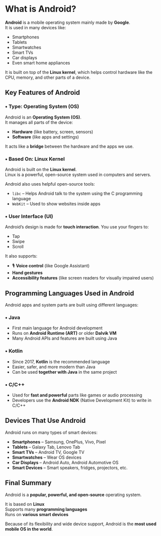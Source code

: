 #  What is Android?

**Android** is a mobile operating system mainly made by **Google**.  
It is used in many devices like:

- Smartphones  
- Tablets  
- Smartwatches  
- Smart TVs  
- Car displays  
- Even smart home appliances  

It is built on top of the **Linux kernel**, which helps control hardware like the CPU, memory, and other parts of a device.


##  Key Features of Android

### • Type: Operating System (OS)

Android is an **Operating System (OS)**.  
It manages all parts of the device:

- **Hardware** (like battery, screen, sensors)  
- **Software** (like apps and settings)  

It acts like a **bridge** between the hardware and the apps we use.


### • Based On: Linux Kernel

Android is built on the **Linux kernel**.  
Linux is a powerful, open-source system used in computers and servers.

Android also uses helpful open-source tools:

- `libc` – Helps Android talk to the system using the C programming language  
- `WebKit` – Used to show websites inside apps  


### • User Interface (UI)

Android’s design is made for **touch interaction**. You use your fingers to:

- Tap  
- Swipe  
- Scroll  

It also supports:

- 🎙 **Voice control** (like Google Assistant)  
-  **Hand gestures**  
- **Accessibility features** (like screen readers for visually impaired users)

##  Programming Languages Used in Android

Android apps and system parts are built using different languages:

### • Java

- First main language for Android development  
- Runs on **Android Runtime (ART)** or older **Dalvik VM**  
- Many Android APIs and features are built using Java

### • Kotlin

- Since 2017, **Kotlin** is the recommended language  
- Easier, safer, and more modern than Java  
- Can be used **together with Java** in the same project

### • C/C++

- Used for **fast and powerful** parts like games or audio processing  
- Developers use the **Android NDK** (Native Development Kit) to write in C/C++


##  Devices That Use Android

Android runs on many types of smart devices:

- **Smartphones** – Samsung, OnePlus, Vivo, Pixel  
- **Tablets** – Galaxy Tab, Lenovo Tab  
- **Smart TVs** – Android TV, Google TV  
- **Smartwatches** – Wear OS devices  
- **Car Displays** – Android Auto, Android Automotive OS  
- **Smart Devices** – Smart speakers, fridges, projectors, etc.


## Final Summary

Android is a **popular, powerful, and open-source** operating system.

  It is based on **Linux**  
  Supports many **programming languages**  
  Runs on **various smart devices**

Because of its flexibility and wide device support, Android is the **most used mobile OS in the world**.
